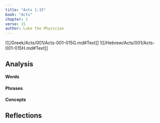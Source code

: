 ```yaml
---
title: "Acts 1:15"
book: "Acts"
chapter: 1
verse: 15
author: Luke the Physician
---
```

![[/Greek/Acts/001/Acts-001-015G.md#Text]]
![[/Hebrew/Acts/001/Acts-001-015H.md#Text]]

## Analysis

#### Words

#### Phrases

#### Concepts

## Reflections
